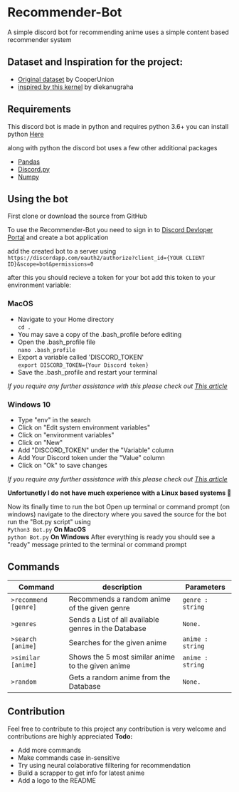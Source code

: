 # Recommender-Bot
A simple discord bot for recommending anime
uses a simple content based recommender system

## Dataset and Inspiration for the project:
* [Original dataset](https://www.kaggle.com/CooperUnion/anime-recommendations-database) by CooperUnion
* [inspired by this kernel](https://www.kaggle.com/diekanugraha/finding-similar-anime-by-genre) by diekanugraha

## Requirements
This discord bot is made in python and requires python 3.6+
you can install python [Here](https://www.python.org/downloads/)

along with python the discord bot uses a few other additional packages
* [Pandas](https://pandas.pydata.org/pandas-docs/stable/getting_started/install.html)
* [Discord.py](https://discordpy.readthedocs.io/en/latest/)
* [Numpy](https://numpy.org/install/)

## Using the bot
First clone or download the source from GitHub

To use the Recommender-Bot you need to sign in to [Discord Devloper Portal](https://discord.com/developers/applications) 
and create a bot application

add the created bot to a server using<br/>`https://discordapp.com/oauth2/authorize?client_id={YOUR CLIENT ID}&scope=bot&permissions=0`

after this you should recieve a token for your bot add this token to your environment variable:

### MacOS
* Navigate to your Home directory<br/>`cd .`
* You may save a copy of the .bash_profile before editing 
* Open the .bash_profile file<br/>`nano .bash_profile`
* Export a variable called 'DISCORD_TOKEN'<br/>`export DISCORD_TOKEN={Your Discord token}`
* Save the .bash_profile and restart your terminal

*If you require any further assistance with this please check out [This article](https://medium.com/@himanshuagarwal1395/setting-up-environment-variables-in-macos-sierra-f5978369b255)*

### Windows 10
* Type "env" in the search
* Click on "Edit system environment variables"
* Click on "environment variables"
* Click on "New"
* Add "DISCORD_TOKEN" under the "Variable" column
* Add Your Discord token under the "Value" column
* Click on "Ok" to save changes

*If you require any further assistance with this please check out [This article](https://www.architectryan.com/2018/08/31/how-to-change-environment-variables-on-windows-10/)*

**Unfortunetly I do not have much experience with a Linux based systems 🙁**

Now its finally time to run the bot 
Open up terminal or command prompt (on windows)
navigate to the directory where you saved the source for the bot
run the "Bot.py script" using <br/>`Python3 Bot.py` **On MacOS** <br/> `python Bot.py` **On Windows**
After everything is ready you should see a "ready" message printed to the terminal or command prompt

## Commands
|  **Command**         |**description**                                       | **Parameters**  | 
|----------------------|------------------------------------------------------|-----------------|
| `>recommend [genre]` | Recommends a random anime of the given genre         | `genre : string`|
| `>genres`            | Sends a List of all available genres in the Database | `None.`         |
| `>search [anime]`    | Searches for the given anime                         | `anime : string`|
| `>similar [anime]`   | Shows the 5 most similar anime to the given anime    | `anime : string`|
| `>random`            | Gets a random anime from the Database                | `None.`         |

## Contribution
Feel free to contribute to this project any contribution is very welcome and contributions are highly appreciated
**Todo:**
* Add more commands
* Make commands case in-sensitive
* Try using neural colaborative filltering for recommendation
* Build a scrapper to get info for latest anime
* Add a logo to the README


